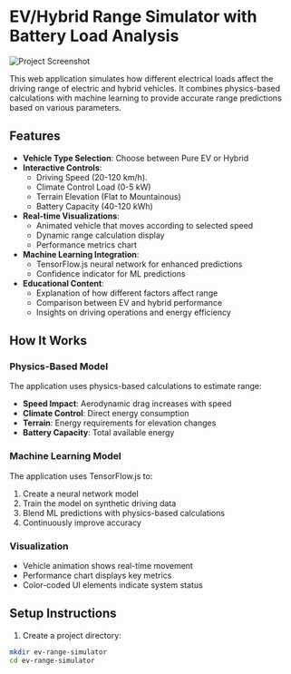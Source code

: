 # EV/Hybrid Range Simulator with Battery Load Analysis

![Project Screenshot](screenshot.png)

This web application simulates how different electrical loads affect the driving range of electric and hybrid vehicles. It combines physics-based calculations with machine learning to provide accurate range predictions based on various parameters.

## Features

- **Vehicle Type Selection**: Choose between Pure EV or Hybrid
- **Interactive Controls**:
  - Driving Speed (20-120 km/h).
  - Climate Control Load (0-5 kW)
  - Terrain Elevation (Flat to Mountainous)
  - Battery Capacity (40-120 kWh)
- **Real-time Visualizations**:
  - Animated vehicle that moves according to selected speed
  - Dynamic range calculation display
  - Performance metrics chart
- **Machine Learning Integration**:
  - TensorFlow.js neural network for enhanced predictions
  - Confidence indicator for ML predictions
- **Educational Content**:
  - Explanation of how different factors affect range
  - Comparison between EV and hybrid performance
  - Insights on driving operations and energy efficiency

## How It Works

### Physics-Based Model
The application uses physics-based calculations to estimate range:
- **Speed Impact**: Aerodynamic drag increases with speed
- **Climate Control**: Direct energy consumption
- **Terrain**: Energy requirements for elevation changes
- **Battery Capacity**: Total available energy

### Machine Learning Model
The application uses TensorFlow.js to:
1. Create a neural network model
2. Train the model on synthetic driving data
3. Blend ML predictions with physics-based calculations
4. Continuously improve accuracy

### Visualization
- Vehicle animation shows real-time movement
- Performance chart displays key metrics
- Color-coded UI elements indicate system status

## Setup Instructions

1. Create a project directory:
```bash
mkdir ev-range-simulator
cd ev-range-simulator
